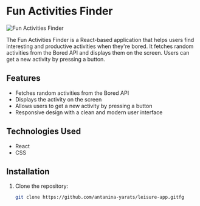 # Fun Activities Finder

![Fun Activities Finder](https://cdn.glitch.global/f64eba08-4587-486f-a46a-709f73355016/fg.png?v=1721765830964)

The Fun Activities Finder is a React-based application that helps users find interesting and productive activities when they're bored. It fetches random activities from the Bored API and displays them on the screen. Users can get a new activity by pressing a button.

## Features

- Fetches random activities from the Bored API
- Displays the activity on the screen
- Allows users to get a new activity by pressing a button
- Responsive design with a clean and modern user interface

## Technologies Used

- React
- CSS

## Installation

1. Clone the repository:

   ```bash
   git clone https://github.com/antanina-yarats/leisure-app.gitfg
